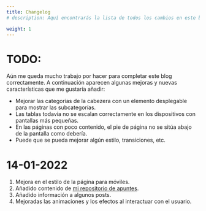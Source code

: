 ```yaml
---
title: Changelog
# description: Aquí encontrarás la lista de todos los cambios en este blog

weight: 1
---
```


# TODO:
Aún me queda mucho trabajo por hacer para completar este blog correctamente. A
continuación aparecen algunas mejoras y nuevas características que me gustaría
añadir:

- Mejorar las categorías de la cabezera con un elemento desplegable para mostrar
  las subcategorías.
- Las tablas todavía no se escalan correctamente en los dispositivos con
  pantallas más pequeñas.
- En las páginas con poco contenido, el pie de página no se sitúa abajo de la
  pantalla como debería.
- Puede que se pueda mejorar algún estilo, transiciones, etc.

# 14-01-2022
1. Mejora en el estilo de la página para móviles.
2. Añadido contenido de [mi repositorio de apuntes](https://github.com/MagnoElMagnifico/apuntes).
3. Añadido información a algunos posts.
4. Mejoradas las animaciones y los efectos al interactuar con el usuario.
